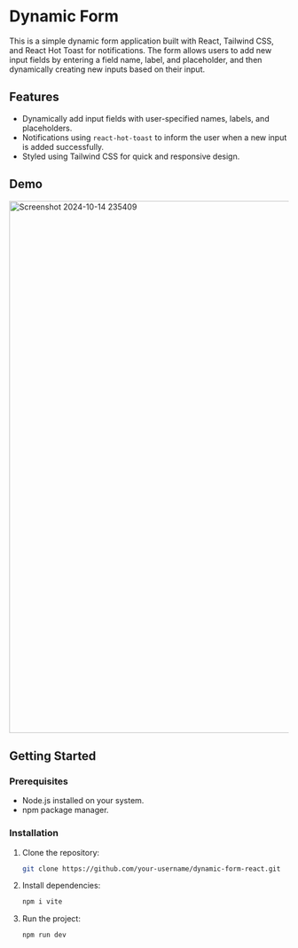 <h1>Dynamic Form</h1>

<span>This is a simple dynamic form application built with React, Tailwind CSS, and React Hot Toast for notifications. The form allows users to add new input fields by entering a field name, label, and placeholder, and then dynamically creating new inputs based on their input.</span>

## Features

- Dynamically add input fields with user-specified names, labels, and placeholders.
- Notifications using `react-hot-toast` to inform the user when a new input is added successfully.
- Styled using Tailwind CSS for quick and responsive design.

## Demo
<img width="959" alt="Screenshot 2024-10-14 235409" src="https://github.com/user-attachments/assets/85d09559-b437-4d2a-83eb-b58aa1317352">

## Getting Started

### Prerequisites

- Node.js installed on your system.
- npm package manager.

### Installation

1. Clone the repository:

   ```bash
   git clone https://github.com/your-username/dynamic-form-react.git
   ````



2. Install dependencies:

    ```bash
    npm i vite
    ```

4. Run the project:
    ```bash
   npm run dev
    ```



